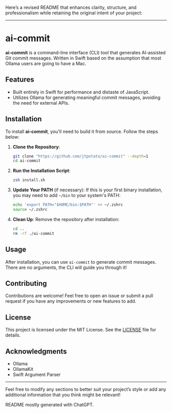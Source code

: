 Here’s a revised README that enhances clarity, structure, and professionalism while retaining the original intent of your project:

---

# ai-commit

**ai-commit** is a command-line interface (CLI) tool that generates AI-assisted Git commit messages. Written in Swift based on the assumption that most Ollama users are going to have a Mac.

## Features

- Built entirely in Swift for performance and distaste of JavaScript.
- Utilizes Ollama for generating meaningful commit messages, avoiding the need for external APIs.

## Installation

To install **ai-commit**, you'll need to build it from source. Follow the steps below:

1. **Clone the Repository**:

   ```sh
   git clone "https://github.com/jtpotato/ai-commit" --depth=1
   cd ai-commit
   ```

2. **Run the Installation Script**:

   ```sh
   zsh install.sh
   ```

3. **Update Your PATH** (if necessary):
   If this is your first binary installation, you may need to add `~/bin` to your system's PATH:

   ```sh
   echo 'export PATH="$HOME/bin:$PATH"' >> ~/.zshrc
   source ~/.zshrc
   ```

4. **Clean Up**:
   Remove the repository after installation:
   ```sh
   cd ..
   rm -rf ./ai-commit
   ```

## Usage

After installation, you can use `ai-commit` to generate commit messages. There are no arguments, the CLI will guide you through it!

## Contributing

Contributions are welcome! Feel free to open an issue or submit a pull request if you have any improvements or new features to add.

## License

This project is licensed under the MIT License. See the [LICENSE](LICENSE) file for details.

## Acknowledgments

- Ollama
- OllamaKit
- Swift Argument Parser

---

Feel free to modify any sections to better suit your project’s style or add any additional information that you think might be relevant!

README mostly generated with ChatGPT.
